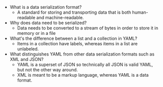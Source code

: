 * What is a data serialization format?
    - A standard for storing and transporting data that is both human-readable and machine-readable.
* Why does data need to be serialized?
    - Data needs to be converted to a stream of bytes in order to store it in memory or in a file
* What's the difference between a list and a collection in YAML?
    - Items in a collection have labels, whereas items in a list are unlabeled.
* What distinguishes YAML from other data serialization formats such as XML and JSON?
    - YAML is a superset of JSON so technically all JSON is valid YAML, but not the other way around.
    - XML is meant to be a markup language, whereas YAML is a data format.